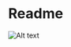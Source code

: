 # Readme
![Alt text](https://5b0988e595225.cdn.sohucs.com/q_70,c_zoom,w_640/images/20180522/15e488b2232643b9ad7eb10fb4810b81.jpeg)